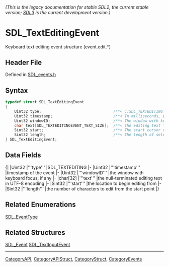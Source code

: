###### (This is the legacy documentation for stable SDL2, the current stable version; [SDL3](https://wiki.libsdl.org/SDL3/) is the current development version.)
# SDL_TextEditingEvent

Keyboard text editing event structure (event.edit.*)

## Header File

Defined in [SDL_events.h](https://github.com/libsdl-org/SDL/blob/SDL2/include/SDL_events.h)

## Syntax

```c
typedef struct SDL_TextEditingEvent
{
    Uint32 type;                                /**< ::SDL_TEXTEDITING */
    Uint32 timestamp;                           /**< In milliseconds, populated using SDL_GetTicks() */
    Uint32 windowID;                            /**< The window with keyboard focus, if any */
    char text[SDL_TEXTEDITINGEVENT_TEXT_SIZE];  /**< The editing text */
    Sint32 start;                               /**< The start cursor of selected editing text */
    Sint32 length;                              /**< The length of selected editing text */
} SDL_TextEditingEvent;
```

## Data Fields

{|
|Uint32
|'''type'''
|SDL_TEXTEDITING
|-
|Uint32
|'''timestamp'''
|timestamp of the event
|-
|Uint32
|'''windowID'''
|the window with keyboard focus, if any
|-
|char[32]
|'''text'''
|the null-terminated editing text in UTF-8 encoding
|-
|Sint32
|'''start'''
|the location to begin editing from
|-
|Sint32
|'''length'''
|the number of characters to edit from the start point
|}

## Related Enumerations

[SDL_EventType](SDL_EventType)

## Related Structures

[SDL_Event](SDL_Event)
[SDL_TextInputEvent](SDL_TextInputEvent)

----
[CategoryAPI](CategoryAPI), [CategoryAPIStruct](CategoryAPIStruct), [CategoryStruct](CategoryStruct), [CategoryEvents](CategoryEvents)


